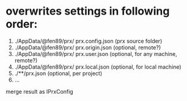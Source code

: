 # overwrites settings in following order:

1. ./AppData/@fen89/prx/ prx.config.json (prx source folder)
2. ./AppData/@fen89/prx/ prx.origin.json (optional, remote?)
3. ./AppData/@fen89/prx/ prx.user.json (optional, for any machine, remote?)
4. ./AppData/@fen89/prx/ prx.local.json (optional, for local machine)
5. ./**/prx.json (optional, per project)
6. ...

merge result as IPrxConfig 

